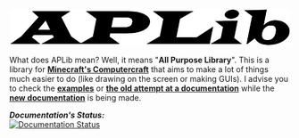 ![](./logo.png)

What does APLib mean? Well, it means "**All Purpose Library**". This is a library for [**Minecraft's Computercraft**](https://computercraft.cc) that aims to make a lot of things much easier to do (like drawing on the screen or making GUIs).
I advise you to check the [**examples**](./examples) or [**the old attempt at a documentation**](./docs) while the [**new documentation**](https://aplib.readthedocs.io/en/latest/) is being made.

***Documentation's Status:***<br>
[![Documentation Status](https://readthedocs.org/projects/aplib/badge/?version=latest)](https://aplib.readthedocs.io/en/latest/?badge=latest)
